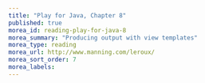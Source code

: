 ```yaml
---
title: "Play for Java, Chapter 8"
published: true
morea_id: reading-play-for-java-8
morea_summary: "Producing output with view templates"
morea_type: reading
morea_url: http://www.manning.com/leroux/
morea_sort_order: 7
morea_labels:
---
```


